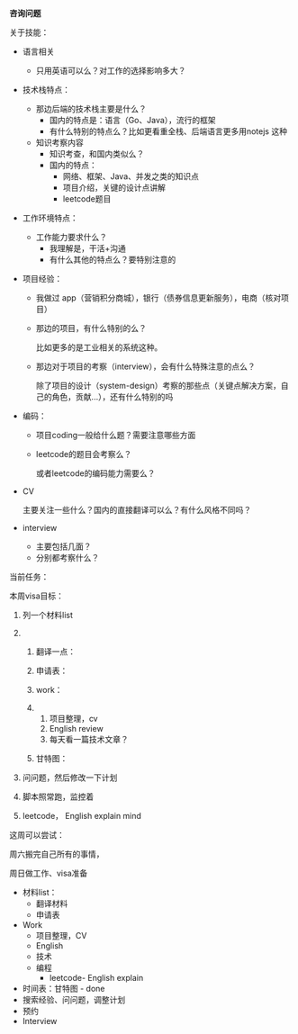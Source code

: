 **咨询问题**



关于技能：

- 语言相关

  - 只用英语可以么？对工作的选择影响多大？

- 技术栈特点：

  - 那边后端的技术栈主要是什么？
    - 国内的特点是：语言（Go、Java），流行的框架
    - 有什么特别的特点么？比如更看重全栈、后端语言更多用notejs 这种
  - 知识考察内容
    - 知识考查，和国内类似么？ 
    - 国内的特点：
      - 网络、框架、Java、并发之类的知识点
      - 项目介绍，关键的设计点讲解
      - leetcode题目

- 工作环境特点：

  - 工作能力要求什么？
    - 我理解是，干活+沟通
    - 有什么其他的特点么？要特别注意的

- 项目经验：

  - 我做过 app（营销积分商城），银行（债券信息更新服务），电商（核对项目）

  - 那边的项目，有什么特别的么？

    比如更多的是工业相关的系统这种。

  - 那边对于项目的考察（interview），会有什么特殊注意的点么？

    除了项目的设计（system-design）考察的那些点（关键点解决方案，自己的角色，贡献...），还有什么特别的吗

- 编码：

  - 项目coding一般给什么题？需要注意哪些方面

  - leetcode的题目会考察么？

    或者leetcode的编码能力需要么？

- CV

  主要关注一些什么？国内的直接翻译可以么？有什么风格不同吗？

- interview
  - 主要包括几面？
  - 分别都考察什么？







当前任务：

本周visa目标：

1. 列一个材料list

2. 1. 翻译一点：

   2. 申请表：

   3. work：

   4. 1. 项目整理，cv
      2. English review
      3. 每天看一篇技术文章？

   5. 甘特图：

3. 问问题，然后修改一下计划

4. 脚本照常跑，监控着

5. leetcode， English explain mind

这周可以尝试：

周六搬完自己所有的事情，

周日做工作、visa准备





- 材料list：
  - 翻译材料
  - 申请表
- Work
  - 项目整理，CV
  - English
  - 技术
  - 编程
    - leetcode- English explain
- 时间表：甘特图 - done
- 搜索经验、问问题，调整计划
- 预约
- Interview

